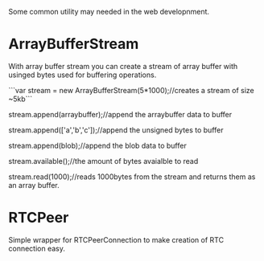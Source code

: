 Some common utility may needed in the web developnment.

<p>
<h1> ArrayBufferStream</h1>
<p>With array buffer stream you can create a stream of array buffer with usinged bytes used for buffering operations.</p>

<p>```var stream = new ArrayBufferStream(5*1000);//creates a stream of size ~5kb```</p>
<p>stream.append(arraybuffer);//append the arraybuffer data to buffer</p>
<p>stream.append(['a','b','c']);//append the unsigned bytes to buffer</p>
<p>stream.append(blob);//append the blob data to buffer</p>
<p>stream.available();//the amount of bytes avaialble to read</p>
<p>stream.read(1000);//reads 1000bytes from the stream and returns them as an array buffer. </p>

</p>

<p>
<h1> RTCPeer</h1>
<p>Simple wrapper for RTCPeerConnection to make creation of RTC connection easy. </p>
</p>
